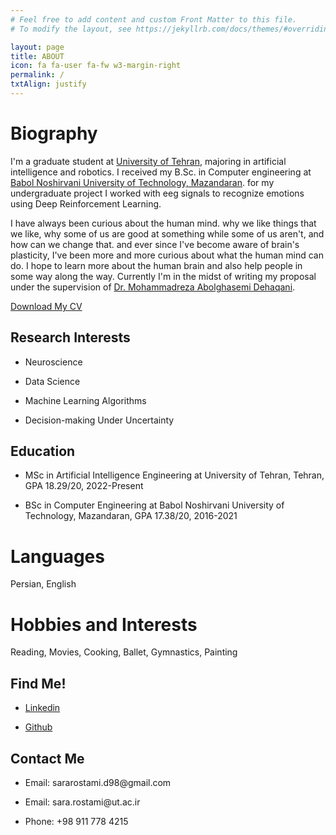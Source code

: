 ```yaml
---
# Feel free to add content and custom Front Matter to this file.
# To modify the layout, see https://jekyllrb.com/docs/themes/#overriding-theme-defaults

layout: page
title: ABOUT
icon: fa fa-user fa-fw w3-margin-right
permalink: /
txtAlign: justify
---
```



# Biography

I'm a graduate student at [University of Tehran](https://ut.ac.ir/en), majoring in artificial intelligence and robotics.
I received my B.Sc. in Computer engineering at [Babol Noshirvani University of Technology, Mazandaran](https://www.modares.ac.ir/en/aboutus).
for my undergraduate project I worked with eeg signals to recognize emotions using Deep Reinforcement Learning.

I have always been curious about the human mind. why we like things that we like, why some of us are good at something while some of us aren't,
and how can we change that. and ever since I've become aware of brain's plasticity, I've been more and more curious about what the human mind can do.
I hope to learn more about the human brain and also help people in some way along the way.
Currently I'm in the midst of writing my proposal under the supervision of [Dr. Mohammadreza Abolghasemi Dehaqani](https://ece.ut.ac.ir/en/~dehaqani).



<a href="https://github.com/SaraRostami/SaraRostami.github.io/raw/b94d8100087af68cd899f2d2ce17a3be55807272/CV_SaraRostami.pdf" class="w3-button w3-white w3-border w3-border-indigo w3-round-large w3-text-blue">Download My CV</a> <!--<a href="#" class="w3-button w3-white w3-border w3-border-indigo w3-round-large w3-text-blue">Download My Resume</a>-->

<div class="w3-row">
  <div class="w3-col l6 m6 s12">
    <h2 id="research-interests">Research Interests</h2>
    <ul>
      <li><p>Neuroscience</p></li>
	    <li><p>Data Science</p></li>
      <li><p>Machine Learning Algorithms</p></li>	  
      <li><p>Decision-making Under Uncertainty</p></li>
    </ul>       
  </div>
  <div class="w3-col l6 m6 s12">
    <h2 id="Education">Education</h2>
    <ul>
      <li><p>MSc in Artificial Intelligence Engineering at University of Tehran, Tehran, GPA 18.29/20, 2022-Present</p></li>
      <li><p>BSc in Computer Engineering at Babol Noshirvani University of Technology, Mazandaran, GPA 17.38/20, 2016-2021</p></li>
    </ul>
  </div>
</div>

# Languages
Persian, English

# Hobbies and Interests
Reading, Movies, Cooking, Ballet, Gymnastics, Painting


<div class="w3-row">
  <div class="w3-col l6 m6 s12 w3">
    <h2 id="Find Me!">Find Me!</h2>
    <ul>
      <li><p><a href="https://ir.linkedin.com/in/sara-rostami-7022181b0">Linkedin</a></p></li>
      <li><p><a href="https://github.com/SaraRostami">Github</a></p></li>
    </ul>
  </div>
  <div class="w3-col l6 m6 s12 w3">
    <h2 id="Contact Me">Contact Me</h2>
      <ul>
        <li><p>Email: sararostami.d98@gmail.com</p></li>
        <li><p>Email: sara.rostami@ut.ac.ir</p></li>
        <li><p>Phone: +98 911 778 4215</p></li>
      </ul>
  </div>
</div>






